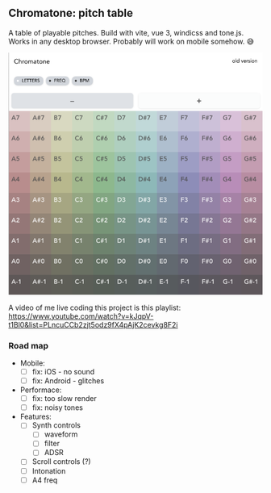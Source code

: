 ## Chromatone: pitch table

A table of playable pitches. Build with vite, vue 3, windicss and tone.js. Works in any desktop browser. Probably will work on mobile somehow. 😅

![](screen.png)

A video of me live coding this project is this playlist: https://www.youtube.com/watch?v=kJqpV-t1Bl0&list=PLncuCCb2zjt5odz9fX4pAjK2cevkg8F2i

### Road map

- Mobile:
  - [ ] fix: iOS - no sound 
  - [ ] fix: Android - glitches
- Performace:
  - [ ] fix: too slow render
  - [ ] fix: noisy tones
- Features:
  - [ ] Synth controls
    - [ ] waveform
    - [ ] filter
    - [ ] ADSR
  - [ ] Scroll controls (?)
  - [ ] Intonation
  - [ ] A4 freq

